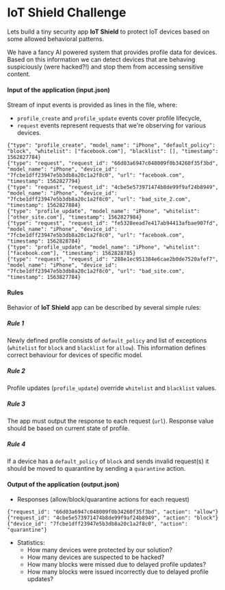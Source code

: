 # IoT Shield Challenge
Lets build a tiny security app **IoT Shield** to protect IoT devices based on some allowed behavioral patterns.

We have a fancy AI powered system that provides profile data for devices. Based on this information we can detect devices that are behaving suspiciously (were hacked?!) and stop them from accessing sensitive content.

#### Input of the application (input.json)
Stream of input events is provided as lines in the file, where:
* `profile_create` and `profile_update` events cover profile lifecycle,
* `request` events represent requests that we're observing for various devices.
```
{"type": "profile_create", "model_name": "iPhone", "default_policy": "block", "whitelist": ["facebook.com"], "blacklist": [], "timestamp": 1562827784}
{"type": "request", "request_id": "66d03a6947c048009f0b34260f35f3bd", "model_name": "iPhone", "device_id": "7fcbe1dff23947e5b3db8a20c1a2f8c0", "url": "facebook.com", "timestamp": 1562827794}
{"type": "request", "request_id": "4cbe5e573971474b8de99f9af24b8949", "model_name": "iPhone", "device_id": "7fcbe1dff23947e5b3db8a20c1a2f8c0", "url": "bad_site_2.com", "timestamp": 1562827884}
{"type": "profile_update", "model_name": "iPhone", "whitelist": ["other_site.com"], "timestamp": 1562827984}
{"type": "request", "request_id": "fe5328eead7e417ab94413afbae907fd", "model_name": "iPhone", "device_id": "7fcbe1dff23947e5b3db8a20c1a2f8c0", "url": "facebook.com", "timestamp": 1562828784}
{"type": "profile_update", "model_name": "iPhone", "whitelist": ["facebook.com"], "timestamp": 1562828785}
{"type": "request", "request_id": "288e1ec951384e6cae2b0de7520afef7", "model_name": "iPhone", "device_id": "7fcbe1dff23947e5b3db8a20c1a2f8c0", "url": "bad_site.com", "timestamp": 1563827784}
```

#### Rules
Behavior of  **IoT Shield** app can be described by several simple rules:

##### Rule 1
Newly defined profile consists of `default_policy` and list of exceptions (`whitelist` for `block` and `blacklist` for `allow`). This information defines correct behaviour for devices of specific model.

##### Rule 2
Profile updates (`profile_update`) override `whitelist` and `blacklist` values.

##### Rule 3
The app must output the response to each request (`url`). Response value should be based on current state of profile.

##### Rule 4
If a device has a `default_policy` of `block` and sends invalid request(s) it should be moved to quarantine by sending a `quarantine` action.

#### Output of the application (output.json)
- Responses (allow/block/quarantine actions for each request)
```
{"request_id": "66d03a6947c048009f0b34260f35f3bd", "action": "allow"}
{"request_id": "4cbe5e573971474b8de99f9af24b8949", "action": "block"}
{"device_id": "7fcbe1dff23947e5b3db8a20c1a2f8c0", "action": "quarantine"}
```
- Statistics:
    - How many devices were protected by our solution?
    - How many devices are suspected to be hacked?
    - How many blocks were missed due to delayed profile updates?
    - How many blocks were issued incorrectly due to delayed profile updates?